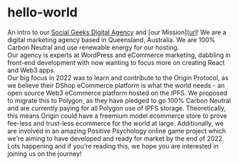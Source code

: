 # hello-world
An intro to our [Social Geeks Digital Agency](https://socialgeeks.com.au) and [our Mission]([url](https://socialgeeks.com.au/about)!
We are a digital marketing agency based in Queensland, Australia.  We are 100% Carbon Neutral and use renewable energy for our hosting.  
Our agency is experts at WordPress and eCommerce marketing, dabbling in front-end development with now wanting to focus more on creating React and Web3 apps.  
Our big focus in 2022 was to learn and contribute to the Origin Protocol, as we believe their DShop eCommerce platform is what the world needs - an open source Web3 eCommerce platform hosted on the IPFS.  We proposed to migrate this to Polygon, as they have pledged to go 100% Carbon Neutral and are currently paying for all Polygon use of IPFS storage.  Theoretically, this means Origin could have a freemium model ecommerce store to prove fee-less and trust-less ecommerce for the world at large.
Additionally, we are involved in an amazing Positive Psychology online game project which we're aiming to have developed and ready for market by the end of 2022.  
Lots happening and if you're reading this, we hope you are interested in joining us on the journey!
